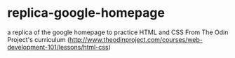 # replica-google-homepage
a replica of the google homepage to practice HTML and CSS
 From The Odin Project's curriculum (http://www.theodinproject.com/courses/web-development-101/lessons/html-css)
